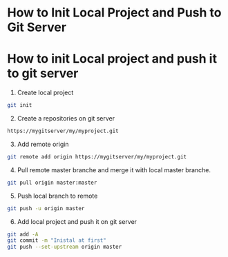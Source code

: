 # How to Init Local Project and Push to Git Server


# How to init Local project and push it to git server

  1. Create local project
  
  ```bash 
  git init
  ```
  
  2. Create a repositories on git server
 
  ```bash
  https://mygitserver/my/myproject.git
  ```
  
  3. Add remote origin

  ```bash
  git remote add origin https://mygitserver/my/myproject.git
  ```
  
  4. Pull remote master branche and merge it with local master branche.

  ```bash
  git pull origin master:master
  ```
  
  5. Push local branch to remote

  ```bash
  git push -u origin master
  ```
  
  
  6. Add local project and push it on git server
  
  ```bash
  git add -A
  git commit -m "Inistal at first"
  git push --set-upstream origin master
  ```


